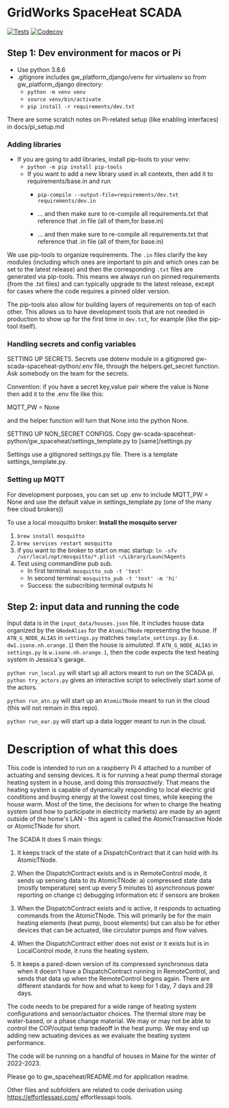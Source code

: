 # GridWorks SpaceHeat SCADA

[![Tests](https://github.com/thegridelectric/gw-scada-spaceheat-python/actions/workflows/ci.yaml/badge.svg)][tests]
[![Codecov](https://codecov.io/gh/thegridelectric/gw-scada-spaceheat-python/branch/main/graph/badge.svg)][codecov]

[tests]: https://github.com/thegridelectric/gw-scada-spaceheat-python/actions/workflows/ci.yaml
[codecov]: https://app.codecov.io/gh/thegridelectric/gw-scada-spaceheat-python


## Step 1: Dev environment for macos or Pi


 - Use python 3.8.6
- .gitignore includes gw_platform_django/venv for virtualenv so from gw_platform_django directory:
  - `python -m venv venv`  
  - `source venv/bin/activate`
  - `pip install -r requirements/dev.txt` 

There are some scratch notes on Pi-related setup (like enabling interfaces) in docs/pi_setup.md
### Adding libraries 
- If you are going to add libraries, install pip-tools to your venv:
  - `python -m pip install pip-tools`
  - If you want to add a new library used in all contexts, then add it to requirements/base.in and run
      - `pip-compile --output-file=requirements/dev.txt requirements/dev.in`
      - ... and then make sure to re-compile all requirements.txt that reference that .in file (all of them,for base.in)


    - ... and then make sure to re-compile all requirements.txt that reference that .in file (all of them,for base.in)

We use pip-tools to organize requirements. The `.in` files clarify the key modules (including which ones are important to pin and which ones can be set to the latest release) and then the corresponding `.txt` files are generated via pip-tools. This means we always run on pinned requirements (from the .txt files) and can typically upgrade to the latest release, except for cases where the code requires a pinned older version.

The pip-tools also allow for building layers of requirements on top of each other. This allows us to have development tools that are not needed in production to show up for the first time in `dev.txt`, for example (like the pip-tool itself).

### Handling secrets and config variables
    
SETTING UP SECRETS.
Secrets use dotenv module in a gitignored gw-scada-spaceheat-python/.env file, through the helpers.get_secret function. Ask somebody on the team for the secrets.

Convention: if you have a secret key,value pair where the value is None then add it to the .env file like this:

MQTT_PW = None

and the helper function will turn that None into the python None.

SETTING UP NON_SECRET CONFIGS. Copy gw-scada-spaceheat-python/gw_spaceheat/settings_template.py  to [same]/settings.py

Settings use a gitignored settings.py file. There is a template settings_template.py.


### Setting up MQTT
For development purposes, you can set up .env to include MQTT_PW = None and use the default value in settings_template.py (one of the 
many free cloud brokers))

To use a local mosquitto broker:
**Install the mosquito server**
1. `brew install mosquitto`
2. `brew services restart mosquitto`
3. if you want to the broker to start on mac startup: `ln -sfv /usr/local/opt/mosquitto/*.plist ~/Library/LaunchAgents`
4. Test using commandline pub sub.
   - In first terminal: `mosquitto_sub -t 'test'`
   - In second terminal: `mosquitto_pub -t 'test' -m 'hi'`
   - Success: the subscribing terminal outputs hi

## Step 2: input data and running the code

Input data is in the `input_data/houses.json` file. It includes house data organized by the `GNodeAlias` for the `AtomicTNode` 
representing the house. If `ATN_G_NODE_ALIAS` in `settings.py` matches `template_settings.py` (i.e. `dw1.isone.nh.orange.1`) then the house is 
_simulated_. If `ATN_G_NODE_ALIAS` in `settings.py` is `w.isone.nh.orange.1`, then the code expects the test heating system
in Jessica's garage.

`python run_local.py` will start up all actors meant to run on the SCADA pi. 
`python try_actors.py` gives an interactive script to selectively start some of the actors.

`python run_atn.py` will start up an `AtomicTNode` meant to run in the cloud (this will not 
remain in this repo).

`python run_ear.py` will start up a data logger meant to run in the cloud.

# Description of what this does

This code is intended to run on a raspberry Pi 4 attached to a number of actuating and sensing devices. It is for running a heat pump thermal storage heating system in a house, and doing this _transactively_. That means the heating system is capable of dynamically responding to local electric grid conditions and buying energy at the lowest cost times, while keeping the house warm. Most of the time, the decisions for when to charge the heating system (and how to participate in electricity markets) are made by an agent outside of the home's LAN - this agent is called the AtomicTransactive Node or AtomicTNode for short. 

The SCADA It does 5 main things:

1) It keeps track of the state of a DispatchContract that it can hold with its AtomicTNode.

2) When the DispatchContract exists and is in RemoteControl mode, it sends up sensing data to its AtomicTNode:
    a) compressed state data (mostly temperature) sent up every 5 minutes
    b) asynchronous power reporting on change
    c) debugging information etc if sensors are broken

3) When the DispatchContract exists and is active, it responds to actuating commands from the AtomicTNode. This will primarily be for the main heating elements (heat pump, boost elements) 
but can also be for other devices that can be actuated, like circulator pumps and flow valves.

4) When the DispatchContract either does not exist or it exists but is in LocalControl mode, it 
runs the heating system.

5) It keeps a pared-down version of its compressed synchronous data when it doesn't have a DispatchContract running in RemoteControl, and sends that data up when the RemoteControl begins 
again. There are different standards for how and what to keep for 1 day, 7 days and 28 days.

The code needs to be prepared for a wide range of heating system configurations and sensor/actuator
choices. The thermal store may be water-based, or a phase change material. We may or may not be able
to control the COP/output temp tradeoff in the heat pump. We may end up adding new actuating devices
as we evaluate the heating system performance.

The code will be running on a handful of houses in Maine for the winter of 2022-2023.


Please go to gw_spaceheat/README.md for application readme.

Other files and subfolders are related to code derivation using https://effortlessapi.com/ effortlessapi tools.


